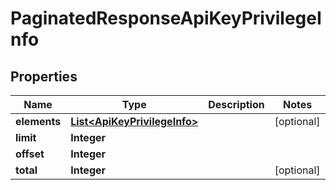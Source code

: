 
# PaginatedResponseApiKeyPrivilegeInfo

## Properties
Name | Type | Description | Notes
------------ | ------------- | ------------- | -------------
**elements** | [**List&lt;ApiKeyPrivilegeInfo&gt;**](ApiKeyPrivilegeInfo.md) |  |  [optional]
**limit** | **Integer** |  | 
**offset** | **Integer** |  | 
**total** | **Integer** |  |  [optional]



